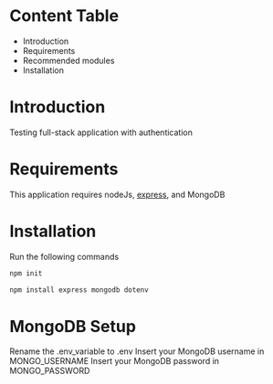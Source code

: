 # Content Table
* Introduction
* Requirements
* Recommended modules
* Installation

# Introduction
Testing full-stack application with authentication

# Requirements
This application requires nodeJs, [express](https://github.com/expressjs/express), and MongoDB

# Installation
Run the following commands

```bash
npm init
```
```bash
npm install express mongodb dotenv 
```

# MongoDB Setup
Rename the .env_variable to .env
Insert your MongoDB username in MONGO_USERNAME
Insert your MongoDB password in MONGO_PASSWORD